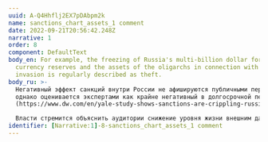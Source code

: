 ```yaml
---
uuid: A-Q4Hhflj2EX7pDAbpm2k
name: sanctions_chart_assets_1 comment
date: 2022-09-21T20:56:42.248Z
narrative: 1
order: 8
component: DefaultText
body_en: For example, the freezing of Russia's multi-billion dollar foreign
  currency reserves and the assets of the oligarchs in connection with the
  invasion is regularly described as theft.
body_ru: >-
  Негативный эффект санкций внутри России не афишируются публичными персонами,
  однако оценивается экспертами как крайне негативный в долгосрочной перспективе
  (https://www.dw.com/en/yale-study-shows-sanctions-are-crippling-russias-economy/a-62623738).\

  Власти стремится объяснить аудитории снижение уровня жизни внешним давлением и несправедливостью недружественных стран.
identifier: [Narrative:1]-8-sanctions_chart_assets_1 comment
---
```


